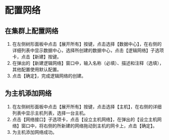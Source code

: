 # 配置网络

## 在集群上配置网络

1. 在左侧树形面板中点击【展开所有】按键，点击选择【数据中心】，在右侧的详细列表中显示数据中心，选择所创建的数据中心，点击【逻辑网络】子选项卡，点击【新建】按键。
1. 在弹出的【新建逻辑网络】窗口中，输入名称（必填）、描述和注释（选填），其他配置使用默认配置。
1. 点击【确定】，完成逻辑网络的创建。

## 为主机添加网络
1. 在左侧树形面板中点击【展开所有】按键，点击选择【主机】，在右侧的详细列表中显示主机列表，选择一台主机。
1. 点击【网络接口】子选项卡，点击【设立主机网络】，在弹出的【设立主机网络】窗口中，将右侧的所新建的网络拖动到主机的网卡上，点击【确定】。
1. 为主机添加网络成功。
